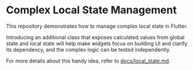 # Complex Local State Management

This repository demonstrates how to manage complex local state in Flutter.

Introducing an additional class that exposes calculated values from global state and local state will help make widgets focus on building UI and clarify its dependency, and the complex logic can be tested independently.

For more details about this handy idea, refer to [docs/local_state.md](docs/local_state.md).
